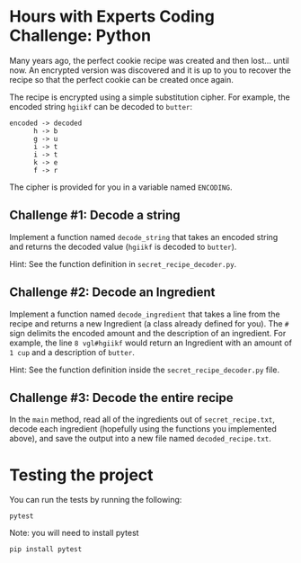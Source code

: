 # Hours with Experts Coding Challenge: Python

Many years ago, the perfect cookie recipe was created and then lost... until now. An encrypted version was discovered
and it is up to you to recover the recipe so that the perfect cookie can be created once again.

The recipe is encrypted using a simple substitution cipher. For example, the encoded string `hgiikf` can be decoded to `butter`:

```
encoded -> decoded
      h -> b
      g -> u
      i -> t
      i -> t
      k -> e
      f -> r
```

The cipher is provided for you in a variable named `ENCODING`. 

## Challenge #1: Decode a string

Implement a function named `decode_string` that takes an encoded string and returns the decoded value (`hgiikf` is decoded to `butter`).

Hint: See the function definition in `secret_recipe_decoder.py`.

## Challenge #2: Decode an Ingredient

Implement a function named `decode_ingredient` that takes a line from the recipe and returns a new Ingredient (a class already defined for you).
The `#` sign delimits the encoded amount and the description of an ingredient. For example, the line `8 vgl#hgiikf` would return an Ingredient 
with an amount of `1 cup` and a description of `butter`. 

Hint: See the function definition inside the `secret_recipe_decoder.py` file.

## Challenge #3: Decode the entire recipe

In the `main` method, read all of the ingredients out of `secret_recipe.txt`, decode each ingredient (hopefully using the functions
you implemented above), and save the output into a new file named `decoded_recipe.txt`.

# Testing the project 

You can run the tests by running the following:

```
pytest
```

Note: you will need to install pytest
```
pip install pytest
```
